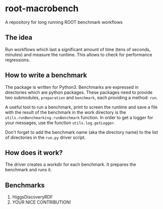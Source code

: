 # root-macrobench
A repository for long running ROOT benchmark workflows

## The idea
Run workflows which last a significant amount of time (tens of seconds, minutes) and measure the runtime.
This allows to check for performance regressions.

## How to write a benchmark
The package is written for Python3.
Benchmarks are expressed in directories which are python packages.
These packages need to provide two submodules, `preparation` and `benchmark`, each providing a method: `run`.

A useful tool to run a benchmark, print to screen the runtime and save a file with the result of the benchmark in the 
work directory is the `utils.runBenchmarking.runBenchmark` function. In order to get a logger for your messages, use the function
`utils.log.getLogger`.

Don't forget to add the benchmark name (aka the directory name) to the list of directories in the `run.py` driver script.

## How does it work?
The driver creates a workdir for each benchmark. It prepares the benchmark and runs it.

## Benchmarks
1. HiggsDiscoveryRDF
2. YOUR NICE CONTRIBUTION!
